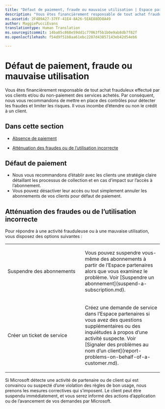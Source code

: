 ```yaml
---
title: "Défaut de paiement, fraude ou mauvaise utilisation | Espace partenaires"
description: "Vous êtes financièrement responsable de tout achat frauduleux effectué par vos clients et/ou du non-paiement des services achetés. Par conséquent, nous vous recommandons de mettre en place des contrôles pour détecter les fraudes et limiter les risques."
ms.assetid: 2F4B9A27-37FF-41E4-8A26-5EAE88DD8A49
author: MaggiePucciEvans
translationtype: Human Translation
ms.sourcegitcommit: 14ba85c868e59dd1c77063f5b1b0e9ab8db7f82f
ms.openlocfilehash: f54d9f51b8aa61ebc2207d43857143eb42d54eb6

---
```


# Défaut de paiement, fraude ou mauvaise utilisation


Vous êtes financièrement responsable de tout achat frauduleux effectué par vos clients et/ou du non-paiement des services achetés. Par conséquent, nous vous recommandons de mettre en place des contrôles pour détecter les fraudes et limiter les risques. Il vous incombe d’étendre ou non le crédit à un client.

## Dans cette section


-   [Absence de paiement](#nonpayment)

-   [Atténuation des fraudes ou de l’utilisation incorrecte](#fraudmisusemitigation)

## <a href="" id="nonpayment"></a>Défaut de paiement


-   Nous vous recommandons d’établir avec les clients une stratégie claire détaillant les processus de collection et en cas d’impact sur l’accès à l’abonnement.
-   Vous pouvez désactiver leur accès ou tout simplement annuler les abonnements de vos clients pour défaut de paiement.

## <a href="" id="fraudmisusemitigation"></a>Atténuation des fraudes ou de l’utilisation incorrecte


Pour répondre à une activité frauduleuse ou à une mauvaise utilisation, vous disposez des options suivantes&nbsp;:

<table>
<colgroup>
<col width="50%" />
<col width="50%" />
</colgroup>
<tbody>
<tr class="odd">
<td>Suspendre des abonnements</td>
<td><p>Vous pouvez suspendre vous-même des abonnements à partir de l’Espace partenaires alors que vous examinez le problème. Voir [Suspendre un abonnement](suspend-a-subscription.md).</p></td>
</tr>
<tr class="even">
<td>Créer un ticket de service</td>
<td><p>Créez une demande de service dans l’Espace partenaires si vous avez des questions supplémentaires ou des inquiétudes à propos d’une activité suspecte. Voir [Signaler des problèmes au nom d’un client](report-problems-on-behalf-of-a-customer.md).</p></td>
</tr>
</tbody>
</table>

 

Si Microsoft détecte une activité de partenaire ou de client qui est convaincu ou suspecté d’une violation des règles de bon usage, nous prenons les mesures correctives qui s’imposent. Le client peut être suspendu immédiatement, et vous serez informé des actions d’application ou de l’avancement de vos demandes par Microsoft.

 

 






<!--HONumber=Nov16_HO4-->


